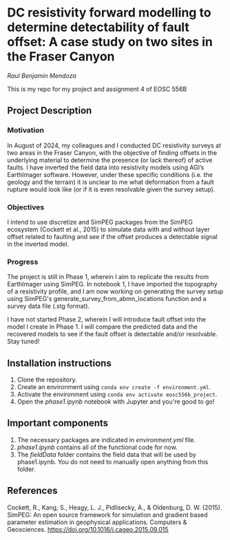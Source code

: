 # DC resistivity forward modelling to determine detectability of fault offset: A case study on two sites in the Fraser Canyon
_Raul Benjamin Mendoza_

This is my repo for my project and assignment 4 of EOSC 556B

## Project Description
### Motivation
In August of 2024, my colleagues and I conducted DC resistivity surveys at two areas in the Fraser Canyon,
with the objective of finding offsets in the underlying material to determine the presence (or lack thereof)
of active faults. I have inverted the field data into resistivity models using AGI’s EarthImager software. However, under
these specific conditions (i.e. the geology and the terrain) it is unclear to me what deformation from a
fault rupture would look like (or if it is even resolvable given the survey setup).
### Objectives
I intend to use discretize and SimPEG packages from the SimPEG ecosystem (Cockett et al., 2015) to
simulate data with and without layer offset related to faulting and see if the offset produces a detectable
signal in the inverted model.
### Progress
The project is still in Phase 1, wherein I aim to replicate the results from EarthImager using SimPEG. In notebook 1, 
I have imported the topography of a resistivity profile, and I am now working on generating the survey setup using SimPEG's
generate_survey_from_abmn_locations function and a survey data file (.stg format).

I have not started Phase 2, wherein I will introduce fault offset into the model I create in Phase 1. I will compare the predicted data
and the recovered models to see if the fault offset is detectable and/or resolvable. Stay tuned!

## Installation instructions
1. Clone the repository.
2. Create an environment using `conda env create -f environment.yml`.
3. Activate the environment using `conda env activate eosc556b_project`.
4. Open the _phase1.ipynb_ notebook with Jupyter and you're good to go!

## Important components
1. The necessary packages are indicated in _environment.yml_ file.
2. _phase1.ipynb_ contains all of the functional code for now.
3. The _fieldData_ folder contains the field data that will be used by phase1.ipynb. You do not need to manually open anything from this folder.

## References
Cockett, R., Kang, S., Heagy, L. J., Pidlisecky, A., & Oldenburg, D. W. (2015). SimPEG: An open source
framework for simulation and gradient based parameter estimation in geophysical applications.
Computers & Geosciences. https://doi.org/10.1016/j.cageo.2015.09.015
